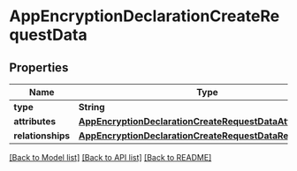 # AppEncryptionDeclarationCreateRequestData

## Properties
Name | Type | Description | Notes
------------ | ------------- | ------------- | -------------
**type** | **String** |  | 
**attributes** | [**AppEncryptionDeclarationCreateRequestDataAttributes**](AppEncryptionDeclarationCreateRequestDataAttributes.md) |  | 
**relationships** | [**AppEncryptionDeclarationCreateRequestDataRelationships**](AppEncryptionDeclarationCreateRequestDataRelationships.md) |  | 

[[Back to Model list]](../README.md#documentation-for-models) [[Back to API list]](../README.md#documentation-for-api-endpoints) [[Back to README]](../README.md)


